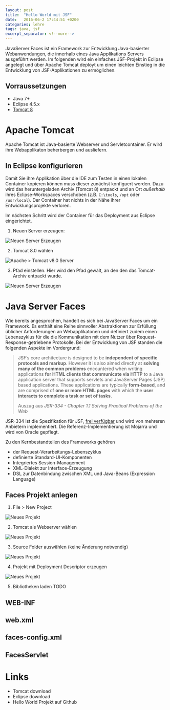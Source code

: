 ```yaml
---
layout: post
title:  "Hello World mit JSF"
date:   2016-06-2 17:44:51 +0200
categories: lehre
tags: java, jsf
excerpt_separator: <!--more-->
---
```

JavaServer Faces ist ein Framework zur Entwicklung Java-basierter Webanwendungen, die innerhalb eines Java Applikations Servers ausgeführt werden. Im folgenden wird ein einfaches JSF-Projekt in Eclipse angelegt und über Apache Tomcat deployt um einen leichten Einstieg in die Entwicklung von JSF-Applikationen zu ermöglichen.

<!-- more -->

## Vorraussetzungen
- Java 7+
- Eclipse 4.5.x
- [Tomcat 8](https://tomcat.apache.org/download-80.cgi)

# Apache Tomcat
Apache Tomcat ist Java-basierte Webserver und Servletcontainer. Er wird ihre Webapplikaton beherbergen und ausliefern.

## In Eclipse konfigurieren
Damit Sie ihre Applikation über die IDE zum Testen in einen lokalen Container kopieren können muss dieser zunächst konfiguert werden. Dazu wird das heruntergeladen Archiv (Tomcat 8) entpackt und an Ort *außerhalb* ihres Eclipse-Workspaces verschoben (z.B. `C:\tools`, `/opt` oder `/usr/local`). Der Container hat nichts in der Nähe ihrer Entwicklungsprojekte verloren.

Im nächsten Schritt wird der Container für das Deployment aus Eclipse eingerichtet.
1. Neuen Server erzeugen:

  ![Neuen Server Erzeugen](/assets/jsftutorial/01_tomcat_new_server.png)

2. Tomcat 8.0 wählen

  ![Apache > Tomcat v8.0 Server](/assets/jsftutorial/02_tomcat_80.png)

3. Pfad einstellen. Hier wird den Pfad gewält, an den den das Tomcat-Archiv    entpackt wurde.

  ![Neuen Server Erzeugen](/assets/jsftutorial/03_tomcat_config.png)  

# Java Server Faces
Wie bereits angesprochen, handelt es sich bei JavaServer Faces um ein Framework. Es enthält eine Reihe sinnvoller Abstraktionen zur Erfüllung üblicher Anforderungen an Webapplikatonen und definiert zudem einen Lebenszyklus für die die Kommunikation mit dem Nutzer über Request-Response-getriebene Protokolle. Bei der Entwicklung von JSF standen die folgenden Aspekte im Vordergrund:

>JSF’s core architecture is designed to be **independent of specific protocols and markup**. However it is also aimed directly
at **solving many of the common problems** encountered when writing applications **for HTML clients that communicate via
HTTP** to a Java application server that supports servlets and JavaServer Pages (JSP) based applications. These
applications are typically **form-based**, and are comprised of **one or more HTML pages** with which the **user interacts to
complete a task or set of tasks**.
>
> Auszug aus *JSR-334 - Chapter 1.1 Solving Practical Problems of the Web*

JSR-334 ist die Spezifikation für JSF, [frei verfügbar](https://jcp.org/aboutJava/communityprocess/final/jsr344/index.html)  und wird von mehreren Anbietern implementiert. Die Referenz-Implementierung ist Mojarra und wird von Oracle gepflegt.

Zu den Kernbestandteilen des Frameworks gehören
- der Request-Verarbeitungs-Lebenszyklus
- definierte Standard-UI-Komponenten
- Integriertes Session-Management
- XML-Dialekt zur Interface-Erzeugung
- DSL zur Datenbindung zwischen XML und Java-Beans (Expression Language)

## Faces Projekt anlegen
1. File > New Project

  ![Neues Projekt](/assets/jsftutorial/01_new_project.png)  

2. Tomcat als Webserver wählen

  ![Neues Projekt](/assets/jsftutorial/02_faces_project.png)  

3. Source Folder auswählen (keine Änderung notwendig)

  ![Neues Projekt](/assets/jsftutorial/03_faces_src_folder.png)  

4. Projekt mit Deployment Descriptor erzeugen

  ![Neues Projekt](/assets/jsftutorial/04_faces_project.png)  

5. Bibliotheken laden TODO
## WEB-INF
## web.xml
## faces-config.xml
## FacesServlet

# Links
- Tomcat download
- Eclipse download
- Hello World Projekt auf Github
